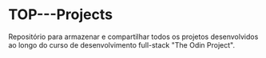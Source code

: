 # TOP---Projects
Repositório para armazenar e compartilhar todos os projetos desenvolvidos ao longo do curso de desenvolvimento full-stack "The Odin Project".
